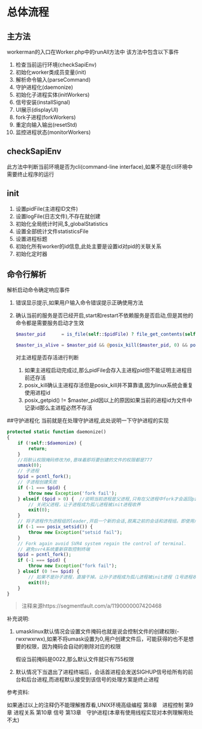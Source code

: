 # 总体流程

## 主方法
workerman的入口在Worker.php中的runAll方法中
该方法中包含以下事件

1. 检查当前运行环境(checkSapiEnv)
2. 初始化worker类成员变量(init)
3. 解析命令输入(parseCommand)
4. 守护进程化(daemonize)
5. 初始化子进程实体(initWorkers)
6. 信号安装(installSignal)
7. UI展示(displayUI)
8. fork子进程(forkWorkers)
9. 重定向输入输出(resetStd)
10. 监控进程状态(monitorWorkers)

## checkSapiEnv

此方法中判断当前环境是否为cli(command-line interface),如果不是在cli环境中需要终止程序的运行

## init

1. 设置pidFile(主进程ID文件)
2. 设置logFile(日志文件),不存在就创建
3. 初始化全局统计时间,$_globalStatistics
4. 设置全部统计文件statisticsFile
5. 设置进程标题
6. 初始化所有worker的id信息,此处主要是设置id对pid的关联关系
7. 初始化定时器

## 命令行解析

解析启动命令确定响应事件

1. 错误显示提示,如果用户输入命令错误提示正确使用方法

2. 确认当前的服务是否已经开启,start和restart不依赖服务是否启动,但是其他的命令都是需要服务启动才生效

   ```php
   $master_pid      = is_file(self::$pidFile) ? file_get_contents(self::$pidFile) : 0;

   $master_is_alive = $master_pid && @posix_kill($master_pid, 0) && posix_getpid() != $master_pid;
   ```

   对主进程是否存活进行判断

   1. 如果主进程启动完成过,那么pidFile会存入主进程pid但不能证明主进程目前还存活
   2. posix_kill确认主进程存活但是posix_kill并不算靠谱,因为linux系统会重复使用进程id
   3. posix_getpid() != $master_pid因以上的原因如果当前的进程id为文件中记录id那么主进程必然不存活

##守护进程化
当前就是在处理守护进程,此处说明一下守护进程的实现

```php
protected static function daemonize()
{
    if (!self::$daemonize) {
        return;
    }
    //将默认权限掩码修改为0,意味着即将要创建的文件的权限都是777
    umask(0);
    // 子进程
    $pid = pcntl_fork();
    // 子进程创建失败
    if (-1 === $pid) {
        throw new Exception('fork fail');
    } elseif ($pid > 0) {  //说明当前进程是父进程,只有在父进程中fork才会返回pid
        // 关闭父进程，让子进程成为孤儿进程被init进程收养
        exit(0);
    }
    // 将子进程作为进程组的leader,开启一个新的会话,脱离之前的会话和进程组。即使用户logout也不会终止
    if (-1 === posix_setsid()) {
        throw new Exception("setsid fail");
    }
    // Fork again avoid SVR4 system regain the control of terminal.
    // 避免svr4系统重新获取控制终端
    $pid = pcntl_fork();
    if (-1 === $pid) {
        throw new Exception("fork fail");
    } elseif (0 !== $pid) {
        // 如果不是孙子进程，直接干掉。让孙子进程成为孤儿进程被init进程（1号进程收养）
        exit(0);
    }
}
```
> 注释来源https://segmentfault.com/a/1190000007420468

补充说明:

1. umasklinux默认情况会设置文件掩码也就是说会控制文件的创建权限(-rwxrwxrwx),如果不将umask设置为0,用户创建文件后，可能获得的也不是想要的权限，因为掩码会自动的剔除对应的权限

   假设当前掩码是0022,那么默认文件就只有755权限

2. 默认情况下当退出了进程终端后，会话首进程会发送SIGHUP信号给所有的前台和后台进程,而进程默认接受到该信号的处理方案是终止进程

参考资料:

如果通过以上的注释仍不能理解推荐看,UNIX环境高级编程     第8章　进程控制  第9章  进程关系 第10章 信号 第13章　守护进程(本章有使用线程实现对本例理解用处不太)

##
